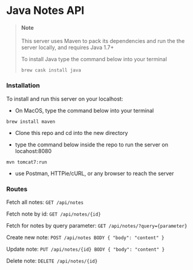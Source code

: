 # Java Notes API

>#### Note 
>
>This server uses Maven to pack its dependencies and run the the server locally, and requires Java 1.7+
>
>To install Java type the command below into your terminal
>
>```brew cask install java```


### Installation

To install and run this server on your localhost:

- On MacOS, type the command below into your terminal

```brew install maven```

- Clone this repo and cd into the new directory

- type the command below inside the repo to run the server on locahost:8080

```mvn tomcat7:run```

- use Postman, HTTPie/cURL, or any browser to reach the server

### Routes

Fetch all notes: 
`GET /api/notes`

Fetch note by id: 
`GET /api/notes/{id}`

Fetch for notes by query parameter: 
`GET /api/notes/?query={parameter}`

Create new note: 
`POST /api/notes BODY { "body": "content" }`

Update note: 
`PUT /api/notes/{id} BODY { "body": "content" }`

Delete note: 
`DELETE /api/notes/{id}`

